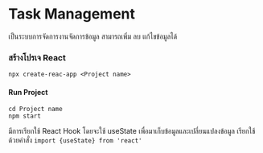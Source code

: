 # Task Management
เป็นระบบการจัดการงานจัดการข้อมูล สามารถเพิ่ม ลบ แก้ไขข้อมูลได้

### สร้างโปรเจ React
```
npx create-reac-app <Project name>
```
####  Run Project
```
cd Project name
npm start
```

มีการเรียกใช้ React Hook โดยจะใช้ useState เพื่อมาเก็บข้อมูลและเปลี่ยนแปลงข้อมูล เรียกใช้ด้วยคำสั่ง
 `import {useState} from 'react'`
